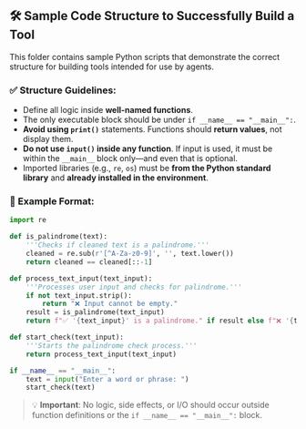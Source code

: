 ## 🛠️ Sample Code Structure to Successfully Build a Tool

This folder contains sample Python scripts that demonstrate the correct structure for building tools intended for use by agents.

### ✅ Structure Guidelines:

* Define all logic inside **well-named functions**.
* The only executable block should be under `if __name__ == "__main__":`.
* **Avoid using `print()`** statements. Functions should **return values**, not display them.
* **Do not use `input()` inside any function**. If input is used, it must be within the `__main__` block only—and even that is optional.
* Imported libraries (e.g., `re`, `os`) must be **from the Python standard library** and **already installed in the environment**.

### 🔧 Example Format:

```python
import re

def is_palindrome(text):
    '''Checks if cleaned text is a palindrome.'''
    cleaned = re.sub(r'[^A-Za-z0-9]', '', text.lower())
    return cleaned == cleaned[::-1]

def process_text_input(text_input):
    '''Processes user input and checks for palindrome.'''
    if not text_input.strip():
        return "❌ Input cannot be empty."
    result = is_palindrome(text_input)
    return f"✅ '{text_input}' is a palindrome." if result else f"❌ '{text_input}' is not a palindrome."

def start_check(text_input):
    '''Starts the palindrome check process.'''
    return process_text_input(text_input)

if __name__ == "__main__":
    text = input("Enter a word or phrase: ")
    start_check(text)
```

> 💡 **Important**: No logic, side effects, or I/O should occur outside function definitions or the `if __name__ == "__main__":` block.